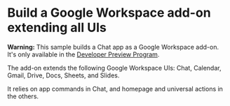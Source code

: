 # Build a Google Workspace add-on extending all UIs

**Warning:** This sample builds a Chat app as a Google Workspace add-on. It's only available in the [Developer Preview Program](https://developers.google.com/workspace/preview).

The add-on extends the following Google Workspace UIs: Chat, Calendar, Gmail, Drive, Docs, Sheets, and Slides.

It relies on app commands in Chat, and homepage and universal actions in the others.

